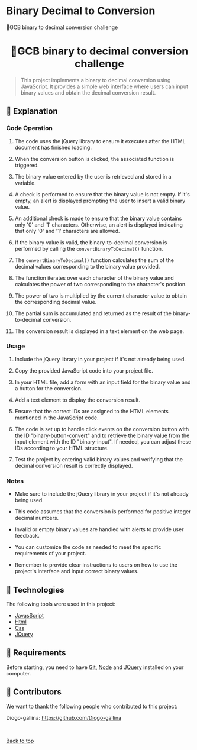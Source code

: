 # Binary Decimal to Conversion
👾GCB binary to decimal conversion challenge

<h1 align="center">👾GCB binary to decimal conversion challenge</h1>

> This project implements a binary to decimal conversion using JavaScript. It provides a simple web interface where users can input binary values and obtain the decimal conversion result.

## :page_facing_up: Explanation

### Code Operation

1. The code uses the jQuery library to ensure it executes after the HTML document has finished loading.

2. When the conversion button is clicked, the associated function is triggered.

3. The binary value entered by the user is retrieved and stored in a variable.

4. A check is performed to ensure that the binary value is not empty. If it's empty, an alert is displayed prompting the user to insert a valid binary value.

5. An additional check is made to ensure that the binary value contains only '0' and '1' characters. Otherwise, an alert is displayed indicating that only '0' and '1' characters are allowed.

6. If the binary value is valid, the binary-to-decimal conversion is performed by calling the `convertBinaryToDecimal()` function.

7. The `convertBinaryToDecimal()` function calculates the sum of the decimal values corresponding to the binary value provided.

8. The function iterates over each character of the binary value and calculates the power of two corresponding to the character's position.

9. The power of two is multiplied by the current character value to obtain the corresponding decimal value.

10. The partial sum is accumulated and returned as the result of the binary-to-decimal conversion.

11. The conversion result is displayed in a text element on the web page.

### Usage

1. Include the jQuery library in your project if it's not already being used.

2. Copy the provided JavaScript code into your project file.

3. In your HTML file, add a form with an input field for the binary value and a button for the conversion.

4. Add a text element to display the conversion result.

5. Ensure that the correct IDs are assigned to the HTML elements mentioned in the JavaScript code.

6. The code is set up to handle click events on the conversion button with the ID "binary-button-convert" and to retrieve the binary value from the input element with the ID "binary-input". If needed, you can adjust these IDs according to your HTML structure.

7. Test the project by entering valid binary values and verifying that the decimal conversion result is correctly displayed.

### Notes

- Make sure to include the jQuery library in your project if it's not already being used.

- This code assumes that the conversion is performed for positive integer decimal numbers.

- Invalid or empty binary values are handled with alerts to provide user feedback.

- You can customize the code as needed to meet the specific requirements of your project.

- Remember to provide clear instructions to users on how to use the project's interface and input correct binary values.

## :rocket: Technologies

The following tools were used in this project:

- [JavasScript](https://developer.mozilla.org/en-US/docs/Web/JavaScript)
- [Html](https://developer.mozilla.org/en-US/docs/Web/HTML)
- [Css](https://developer.mozilla.org/en-US/docs/Web/CSS)
- [JQuery](https://jquery.com/)

## :closed_book: Requirements ##

Before starting, you need to have [Git](https://git-scm.com), [Node](https://nodejs.org/en/) and [JQuery](https://jquery.com/) installed on your computer.

## 🤝 Contributors

We want to thank the following people who contributed to this project:

Diogo-gallina: https://github.com/Diogo-gallina

&#xa0;

<a href="#top">Back to top</a>
